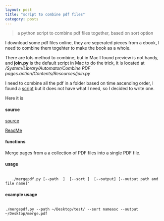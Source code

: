 ```yaml
---
layout: post
title: "script to combine pdf files"
category: posts
---
```



> a python script to combine pdf files together, based on sort option


I download some pdf files online, they are seperated pieces from a ebook,  I need to combine them togehter to make the book as a whole.

There are lots method to combine, but in Mac I found preview is not handy, and **join.py** is the default script in Mac to do the trick, it is located at */System/Library/Automator/Combine PDF pages.action/Contents/Resources/join.py*

I need to combine all the pdf in a folder based on time ascending order, I found a [script](http://jasonmaur.com/merge-pdf-files-using-python/) but it does not have what I need, so I decided to write one.

Here it is 

#### source

[source](https://github.com/airbob/personal-backup/blob/master/scripts/mergepdf/merge.py)

[ReadMe](https://github.com/airbob/personal-backup/blob/master/scripts/mergepdf/ReadMe.md)




#### functions

Merge pages from a a collection of PDF files into a single PDF file.

#### usage

<pre><code>
   ./mergepdf.py [--path  <path containing pdf files to merge>]  [--sort <sort the pdf files in source directory by: name/date asc/decending order>]  [--output] [--output path and file name]"
</code></pre>

#### example usage

<pre><code>
./mergepdf.py --path ~/Desktop/test/ --sort nameasc --output ~/Desktop/merge.pdf
</code></pre>